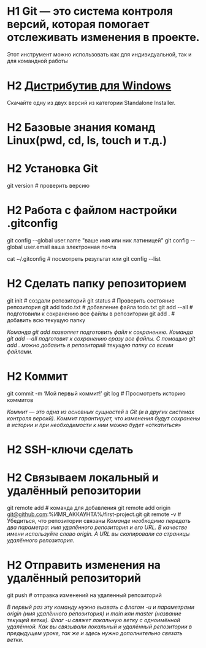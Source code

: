 # H1 Git — это система контроля версий, которая помогает отслеживать изменения в проекте. <br> 
Этот инструмент можно использовать как для индивидуальной, так и для командной работы

# H2 [Дистрибутив для Windows](https://git-scm.com/download/win)
Скачайте одну из двух версий из категории Standalone Installer.

# H2 Базовые знания команд Linux(pwd, cd, ls, touch и т.д.)

# H2 Установка Git
git version # проверить версию

# H2 Работа с файлом настройки .gitconfig
git config --global user.name "ваше имя или ник латиницей"
git config --global user.email ваша электронная почта

cat ~/.gitconfig # посмотреть результат
или
git config --list

# H2 Сделать папку репозиторием
git init # создали репозиторий
git status # Проверить состояние репозитория
git add todo.txt # добавление файла todo.txt
git add --all # подготовили к сохранению все файлы в репозитории
git add . # добавить всю текущую папку

*Команда git add позволяет подготовить файл к сохранению.*
*Команда git add --all подготовит к сохранению сразу все файлы.*
*С помощью git add . можно добавить в репозиторий текущую папку со всеми файлами.*

# H2 Коммит
git commit -m ‘Мой первый коммит!’
git log # Просмотреть историю коммитов

*Коммит — это одна из основных сущностей в Git (и в других системах контроля версий).*
*Коммит гарантирует, что изменения будут сохранены в истории и при необходимости к ним можно будет «откатиться»*

# H2 SSH-ключи сделать

# H2 Связываем локальный и удалённый репозитории
git remote add # команда для добавления
git remote add origin git@github.com:%ИМЯ_АККАУНТА%/first-project.git
git remote -v # Убедиться, что репозитории связаны
*Команде необходимо передать два параметра: имя удалённого репозитория и его URL.* 
*В качестве имени используйте слово origin.*
*А URL вы скопировали со страницы удалённого репозитория.*

# H2 Отправить изменения на удалённый репозиторий
git push # отправка изменений на удаленный репозиторий

*В первый раз эту команду нужно вызвать с флагом -u и параметрами origin (имя удалённого репозитория) и main или master (название текущей ветки).*
*Флаг -u свяжет локальную ветку с одноимённой удалённой.*
*Как вы связывали локальный и удалённый репозитории в предыдущем уроке, так же и здесь нужно дополнительно связать ветки.*


